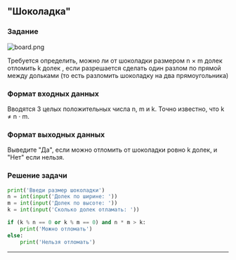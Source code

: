 ## "Шоколадка"

### Задание

![board.png](img/chocolat_lines.png)

Требуется определить, можно ли от шоколадки размером n × m долек отломить k долек , если разрешается сделать один разлом
по прямой между дольками (то есть разломить шоколадку на два прямоугольника)

### Формат входных данных

Вводятся 3 целых положительных числа n, m и k. Точно известно, что k ≠ n ⋅ m.

### Формат выходных данных

Выведите "Да", если можно отломить от шоколадки ровно k долек, и "Нет" если нельзя.

### Решение задачи

```python
print('Введи размер шоколадки')
n = int(input('Долек по ширине: '))
m = int(input('Долек по высоте: '))
k = int(input('Сколько долек отламать: '))

if (k % n == 0 or k % m == 0) and n * m > k:
    print('Можно отломать')
else:
    print('Нельзя отломать')

```

---

